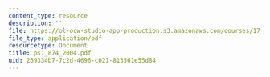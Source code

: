 ```yaml
---
content_type: resource
description: ''
file: https://ol-ocw-studio-app-production.s3.amazonaws.com/courses/17-874-quantitative-research-methods-multivariate-spring-2004/269334b77c2d4696c021813561e55d84_ps1_874_2004.pdf
file_type: application/pdf
resourcetype: Document
title: ps1_874_2004.pdf
uid: 269334b7-7c2d-4696-c021-813561e55d84
---
```

